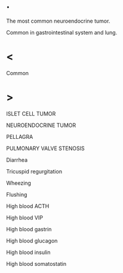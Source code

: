 # .

The most common neuroendocrine tumor.

Common in gastrointestinal system and lung.

# <

Common

# >

ISLET CELL TUMOR

NEUROENDOCRINE TUMOR

PELLAGRA

PULMONARY VALVE STENOSIS

Diarrhea

Tricuspid regurgitation

Wheezing

Flushing

High blood ACTH

High blood VIP

High blood gastrin

High blood glucagon

High blood insulin

High blood somatostatin
